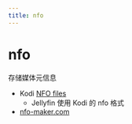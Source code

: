 ```yaml
---
title: nfo
---
```


# nfo

存储媒体元信息

- Kodi [NFO files](https://kodi.wiki/view/NFO_files)
  - Jellyfin 使用 Kodi 的 nfo 格式
- [nfo-maker.com](https://nfo-maker.com/)
